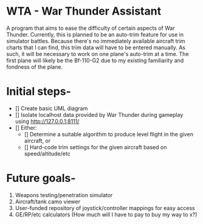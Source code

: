 # WTA - War Thunder Assistant

A program that aims to ease the difficulty of certain aspects of War Thunder. Currently, this is planned to be an auto-trim feature for use in simulator battles. Because there's no immediately available aircraft trim charts that I can find, this trim data will have to be entered manually. As such, it will be necessary to work on one plane's auto-trim at a time. The first plane will likely be the Bf-110-G2 due to my existing familiarity and fondness of the plane. 

# Initial steps-
 - [] Create basic UML diagram
 - [] Isolate localhost data provided by War Thunder during gameplay using http://127.0.0.1:8111/
 - [] Either:
    - [] Determine a suitable algorithm to produce level flight in the given aircraft, or
    - [] Hard-code trim settings for the given aircraft based on speed/altitude/etc
    
# Future goals-
  1. Weapons testing/penetration simulator
  2. Aircraft/tank camo viewer
  3. User-funded repository of joystick/controller mappings for easy access
  4. GE/RP/etc calculators (How much will I have to pay to buy my way to x?)
